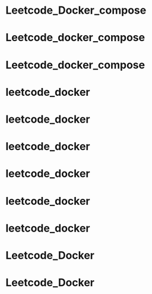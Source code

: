 # Leetcode_Docker_compose
# Leetcode_docker_compose
# Leetcode_docker_compose
# leetcode_docker
# leetcode_docker
# leetcode_docker
# leetcode_docker
# leetcode_docker
# leetcode_docker
# Leetcode_Docker
# Leetcode_Docker
